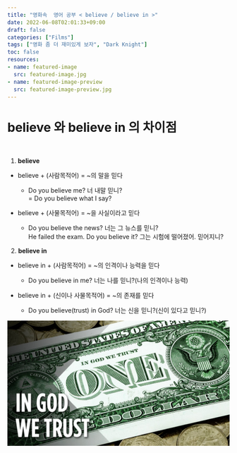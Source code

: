 ```yaml
---
title: "영화속  영어 공부 < believe / believe in >"
date: 2022-06-08T02:01:33+09:00
draft: false
categories: ["Films"]
tags: ["영화 좀 더 재미있게 보자", "Dark Knight"]
toc: false
resources:
- name: featured-image
  src: featured-image.jpg
- name: featured-image-preview
  src: featured-image-preview.jpg
---
```


# believe 와 believe in 의 차이점
 
1. **believe**

- believe + (사람목적어) = ~의 말을 믿다

  - Do you believe me? 너 내말 믿니? \
  = Do you believe what I say?

- believe + (사물목적어) = ~을 사실이라고 믿다

  - Do you believe the news? 너는 그 뉴스를 믿니? \
  He failed the exam. Do you believe it? 그는 시험에 떨어졌어. 믿어지니?
 
 
2. **believe in**

- believe in + (사람목적어) = ~의 인격이나 능력을 믿다 

  - Do you believe in me? 너는 나를 믿니?(나의 인격이나 능력) 

- believe in + (신이나 사물목적어) = ~의 존재를 믿다

  - Do you believe(trust) in God? 너는 신을 믿니?(신이 있다고 믿니?)

![In GOD We Trust on the US Dollar](in_GOD_we_trust_us_dollar.jpg) 

